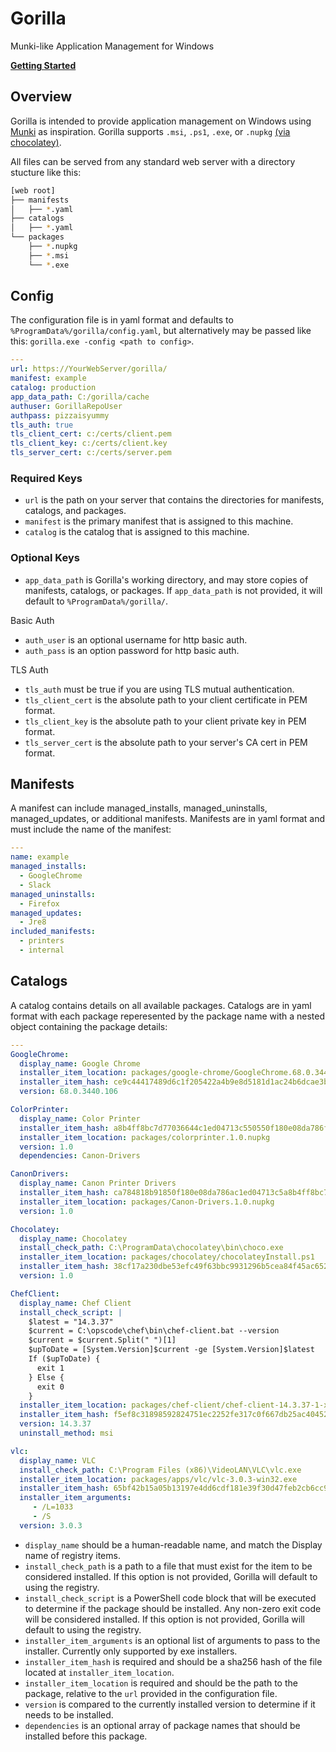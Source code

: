 # Gorilla
Munki-like Application Management for Windows

**[Getting Started](https://github.com/1dustindavis/gorilla/wiki)**

## Overview
Gorilla is intended to provide application management on Windows using [Munki](https://github.com/munki/munki) as inspiration.
Gorilla supports `.msi`, `.ps1`, `.exe`, or `.nupkg` [(via chocolatey)](https://github.com/chocolatey/choco).

All files can be served from any standard web server with a directory stucture like this:

```bash
[web root]
├── manifests
│   ├── *.yaml
├── catalogs
│   ├── *.yaml
└── packages
    ├── *.nupkg
    ├── *.msi
    └── *.exe
```

## Config
The configuration file is in yaml format and defaults to `%ProgramData%/gorilla/config.yaml`, but alternatively may be passed like this: `gorilla.exe -config <path to config>`.

```yaml
---
url: https://YourWebServer/gorilla/
manifest: example
catalog: production
app_data_path: C:/gorilla/cache
authuser: GorillaRepoUser
authpass: pizzaisyummy
tls_auth: true
tls_client_cert: c:/certs/client.pem
tls_client_key: c:/certs/client.key
tls_server_cert: c:/certs/server.pem
```

### Required Keys
* `url` is the path on your server that contains the directories for manifests, catalogs, and packages.
* `manifest` is the primary manifest that is assigned to this machine.
* `catalog` is the catalog that is assigned to this machine.

### Optional Keys
* `app_data_path` is Gorilla's working directory, and may store copies of manifests, catalogs, or packages. If `app_data_path` is not provided, it will default to `%ProgramData%/gorilla/`.

Basic Auth
* `auth_user` is an optional username for http basic auth.
* `auth_pass` is an option password for http basic auth.

TLS Auth
* `tls_auth` must be true if you are using TLS mutual authentication.
* `tls_client_cert` is the absolute path to your client certificate in PEM format.
* `tls_client_key` is the absolute path to your client private key in PEM format.
* `tls_server_cert` is the absolute path to your server's CA cert in PEM format.

## Manifests
A manifest can include managed_installs, managed_uninstalls, managed_updates, or additional manifests. Manifests are in yaml format and must include the name of the manifest:

```yaml
---
name: example
managed_installs:
  - GoogleChrome
  - Slack
managed_uninstalls:
  - Firefox
managed_updates:
  - Jre8
included_manifests:
  - printers
  - internal
```
## Catalogs
A catalog contains details on all available packages. Catalogs are in yaml format with each package reperesented by the package name with a nested object containing the package details:

```yaml
---
GoogleChrome:
  display_name: Google Chrome
  installer_item_location: packages/google-chrome/GoogleChrome.68.0.3440.106.nupkg
  installer_item_hash: ce9c44417489d6c1f205422a4b9e8d5181d1ac24b6dcae3bd68ec315efdeb18b
  version: 68.0.3440.106

ColorPrinter:
  display_name: Color Printer
  installer_item_hash: a8b4ff8bc7d77036644c1ed04713c550550f180e08da786fbca784818b918dac
  installer_item_location: packages/colorprinter.1.0.nupkg
  version: 1.0
  dependencies: Canon-Drivers

CanonDrivers:
  display_name: Canon Printer Drivers
  installer_item_hash: ca784818b91850f180e08da786ac1ed04713c5a8b4ff8bc7d77036644dac505aec
  installer_item_location: packages/Canon-Drivers.1.0.nupkg
  version: 1.0

Chocolatey:
  display_name: Chocolatey
  install_check_path: C:\ProgramData\chocolatey\bin\choco.exe
  installer_item_location: packages/chocolatey/chocolateyInstall.ps1
  installer_item_hash: 38cf17a230dbe53efc49f63bbc9931296b5cea84f45ac6528ce60767fe370230
  version: 1.0

ChefClient:
  display_name: Chef Client
  install_check_script: |
    $latest = "14.3.37"
    $current = C:\opscode\chef\bin\chef-client.bat --version
    $current = $current.Split(" ")[1]
    $upToDate = [System.Version]$current -ge [System.Version]$latest
    If ($upToDate) {
      exit 1
    } Else {
      exit 0
    }
  installer_item_location: packages/chef-client/chef-client-14.3.37-1-x64.msi
  installer_item_hash: f5ef8c31898592824751ec2252fe317c0f667db25ac40452710c8ccf35a1b28d
  version: 14.3.37
  uninstall_method: msi

vlc:
  display_name: VLC
  install_check_path: C:\Program Files (x86)\VideoLAN\VLC\vlc.exe
  installer_item_location: packages/apps/vlc/vlc-3.0.3-win32.exe
  installer_item_hash: 65bf42b15a05b13197e4dd6cdf181e39f30d47feb2cb6cc929db21cd634cd36f
  installer_item_arguments: 
     - /L=1033
     - /S
  version: 3.0.3

```

* `display_name` should be a human-readable name, and match the Display name of registry items.
* `install_check_path` is a path to a file that must exist for the item to be considered installed. If this option is not provided, Gorilla will default to using the registry.
* `install_check_script` is a PowerShell code block that will be executed to determine if the package should be installed. Any non-zero exit code will be considered installed. If this option is not provided, Gorilla will default to using the registry.
* `installer_item_arguments` is an optional list of arguments to pass to the installer. Currently only supported by exe installers.
* `installer_item_hash` is required and should be a sha256 hash of the file located at `installer_item_location`.
* `installer_item_location` is required and should be the path to the package, relative to the `url` provided in the configuration file.
* `version` is compared to the currently installed version to determine if it needs to be installed.
* `dependencies` is an optional array of package names that should be installed before this package.

